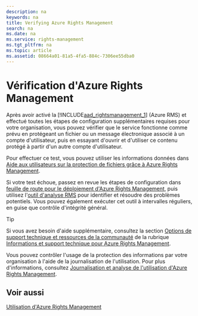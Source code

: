 ```yaml
---
description: na
keywords: na
title: Verifying Azure Rights Management
search: na
ms.date: na
ms.service: rights-management
ms.tgt_pltfrm: na
ms.topic: article
ms.assetid: 08664a01-81a5-4fa5-884c-7306ee55dba0
---
```

# V&#233;rification d&#39;Azure Rights Management
Après avoir activé la [!INCLUDE[aad_rightsmanagement_1](../Token/aad_rightsmanagement_1_md.md)] (Azure RMS) et effectué toutes les étapes de configuration supplémentaires requises pour votre organisation, vous pouvez vérifier que le service fonctionne comme prévu en protégeant un fichier ou un message électronique associé à un compte d'utilisateur, puis en essayant d'ouvrir et d'utiliser ce contenu protégé à partir d'un autre compte d'utilisateur.

Pour effectuer ce test, vous pouvez utiliser les informations données dans [Aide aux utilisateurs sur la protection de fichiers grâce à Azure Rights Management](../Topic/Helping_Users_to_Protect_Files_by_Using_Azure_Rights_Management.md).

Si votre test échoue, passez en revue les étapes de configuration dans [feuille de route pour le déploiement d'Azure Rights Management](../Topic/Azure_Rights_Management_Deployment_Roadmap.md), puis utilisez l'[outil d'analyse RMS](http://www.microsoft.com/en-us/download/details.aspx?id=46437) pour identifier et résoudre des problèmes potentiels. Vous pouvez également exécuter cet outil à intervalles réguliers, en guise que contrôle d'intégrité général.

> [!TIP]
> Si vous avez besoin d'aide supplémentaire, consultez la section [Options de support technique et ressources de la communauté](../Topic/Information_and_Support_for_Azure_Rights_Management.md#BKMK_SupportOptions) de la rubrique [Informations et support technique pour Azure Rights Management](../Topic/Information_and_Support_for_Azure_Rights_Management.md).

Vous pouvez contrôler l'usage de la protection des informations par votre organisation à l'aide de la journalisation de l'utilisation. Pour plus d'informations, consultez [Journalisation et analyse de l'utilisation d'Azure Rights Management](../Topic/Logging_and_Analyzing_Azure_Rights_Management_Usage.md).

## Voir aussi
[Utilisation d'Azure Rights Management](../Topic/Using_Azure_Rights_Management.md)

